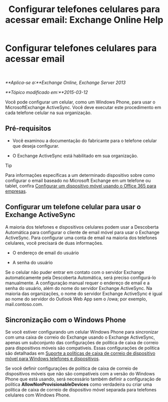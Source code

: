 ﻿---
title: 'Configurar telefones celulares para acessar email: Exchange Online Help'
TOCTitle: Configurar telefones celulares para acessar email
ms:assetid: 8d6e2cea-265a-43d9-a074-076f35658436
ms:mtpsurl: https://technet.microsoft.com/pt-br/library/Bb123704(v=EXCHG.150)
ms:contentKeyID: 52058456
ms.date: 04/23/2018
mtps_version: v=EXCHG.150
ms.translationtype: HT
---

# Configurar telefones celulares para acessar email

 

_**Aplica-se a:**Exchange Online, Exchange Server 2013_

_**Tópico modificado em:**2015-03-12_

Você pode configurar um celular, como um Windows Phone, para usar o MicrosoftExchange ActiveSync. Você deve executar este procedimento em cada telefone celular na sua organização.

## Pré-requisitos

  - Você examinou a documentação do fabricante para o telefone celular que deseja configurar.

  - O Exchange ActiveSync está habilitado em sua organização.


> [!TIP]
> Para informações específicas a um determinado dispositivo sobre como configurar o email baseado no Microsoft Exchange em um telefone ou tablet, confira <A href="https://support.office.com/pt-br/article/configurar-os-aplicativos-do-office-e-de-email-em-um-dispositivo-m%c3%b3vel-7dabb6cb-0046-40b6-81fe-767e0b1f014f?ui=pt-br%26rs=pt-br%26ad=br">Configurar um dispositivo móvel usando o Office 365 para empresas</A>.



## Configurar um telefone celular para usar o Exchange ActiveSync

A maioria dos telefones e dispositivos celulares podem usar a Descoberta Automática para configurar o cliente de email móvel para usar o Exchange ActiveSync. Para configurar uma conta de email na maioria dos telefones celulares, você precisará de duas informações.

  - O endereço de email do usuário

  - A senha do usuário

Se o celular não puder entrar em contato com o servidor Exchange automaticamente pela Descoberta Automática, será preciso configurá-lo manualmente. A configuração manual requer o endereço de email e a senha do usuário, além do nome do servidor Exchange ActiveSync. Na maioria das organizações, o nome do servidor Exchange ActiveSync é igual ao nome do servidor do Outlook Web App sem o /owa; por exemplo, mail.contoso.com.

## Sincronização com o Windows Phone

Se você estiver configurando um celular Windows Phone para sincronizar com uma caixa de correio do Exchange usando o Exchange ActiveSync, apenas um subconjunto das configurações de política de caixa de correio para dispositivos móveis são compatíveis. Essas configurações de política são detalhadas em [Suporte a políticas de caixa de correio de dispositivo móvel para Windows telefones e dispositivos](supported-mobile-device-mailbox-policies-for-windows-phones-and-devices-exchange-2013-help.md).

Se você definir configurações de política de caixa de correio de dispositivos móveis que não são compatíveis com a versão do Windows Phone que está usando, será necessário também definir a configuração de política **AllowNonProvisionableDevices** como verdadeira ou criar uma política de caixa de correio de dispositivo móvel separada para telefones celulares com Windows Phone.


